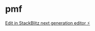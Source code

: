 # pmf

[Edit in StackBlitz next generation editor ⚡️](https://stackblitz.com/~/github.com/bhughes316/pmf)